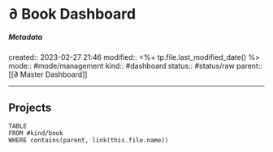 # ∂ Book Dashboard

##### Metadata
created:: 2023-02-27 21:46
modified:: <%+ tp.file.last_modified_date() %>
mode:: #mode/management
kind:: #dashboard 
status:: #status/raw
parent:: [[∂ Master Dashboard]]
***
## Projects

```dataview
TABLE
FROM #kind/book 
WHERE contains(parent, link(this.file.name))
```
